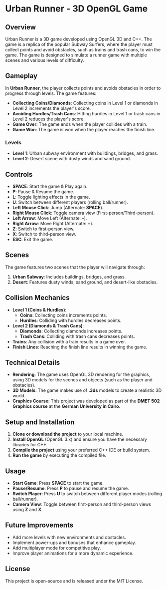 # Urban Runner - 3D OpenGL Game

## Overview
Urban Runner is a 3D game developed using OpenGL 3D and C++. The game is a replica of the popular Subway Surfers, where the player must collect points and avoid obstacles, such as trains and trash cans, to win the game. The game is designed to simulate a runner game with multiple scenes and various levels of difficulty.

## Gameplay

In **Urban Runner**, the player collects points and avoids obstacles in order to progress through levels. The game features:
- **Collecting Coins/Diamonds**: Collecting coins in Level 1 or diamonds in Level 2 increments the player's score.
- **Avoiding Hurdles/Trash Cans**: Hitting hurdles in Level 1 or trash cans in Level 2 reduces the player's score.
- **Game Over**: The game ends when the player collides with a train.
- **Game Won**: The game is won when the player reaches the finish line.

### Levels
- **Level 1**: Urban subway environment with buildings, bridges, and grass.
- **Level 2**: Desert scene with dusty winds and sand ground.

## Controls

- **SPACE**: Start the game & Play again.
- **P**: Pause & Resume the game.
- **L**: Toggle lighting effects in the game.
- **U**: Switch between different players (rolling ball/runner).
- **Left Mouse Click**: Jump (Alternate: **SPACE**).
- **Right Mouse Click**: Toggle camera view (First-person/Third-person).
- **Left Arrow**: Move Left (Alternate: **-**).
- **Right Arrow**: Move Right (Alternate: **+**).
- **Z**: Switch to first-person view.
- **X**: Switch to third-person view.
- **ESC**: Exit the game.

## Scenes

The game features two scenes that the player will navigate through:
1. **Urban Subway**: Includes buildings, bridges, and grass.
2. **Desert**: Features dusty winds, sand ground, and desert-like obstacles.

## Collision Mechanics

- **Level 1 (Coins & Hurdles)**:
  - **Coins**: Collecting coins increments points.
  - **Hurdles**: Colliding with hurdles decreases points.
- **Level 2 (Diamonds & Trash Cans)**:
  - **Diamonds**: Collecting diamonds increases points.
  - **Trash Cans**: Colliding with trash cans decreases points.
- **Trains**: Any collision with a train results in a game over.
- **Finish Lines**: Reaching the finish line results in winning the game.

## Technical Details

- **Rendering**: The game uses OpenGL 3D rendering for the graphics, using 3D models for the scenes and objects (such as the player and obstacles).
- **3D Models**: The game makes use of **.3ds** models to create a realistic 3D world.
- **Graphics Course**: This project was developed as part of the **DMET 502 Graphics course** at the **German University in Cairo**.

## Setup and Installation

1. **Clone or download the project** to your local machine.
2. **Install OpenGL** (OpenGL 3.x) and ensure you have the necessary libraries for C++.
3. **Compile the project** using your preferred C++ IDE or build system.
4. **Run the game** by executing the compiled file.

## Usage

- **Start Game**: Press **SPACE** to start the game.
- **Pause/Resume**: Press **P** to pause and resume the game.
- **Switch Player**: Press **U** to switch between different player modes (rolling ball/runner).
- **Camera View**: Toggle between first-person and third-person views using **Z** and **X**.

## Future Improvements

- Add more levels with new environments and obstacles.
- Implement power-ups and bonuses that enhance gameplay.
- Add multiplayer mode for competitive play.
- Improve player animations for a more dynamic experience.

## License

This project is open-source and is released under the MIT License.
